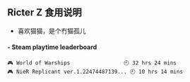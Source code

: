 ## Ricter Z 食用说明
- 喜欢猫猫，是个冇猫孤儿

<!-- steam-box start -->
#### - Steam playtime leaderboard
```text
🎮 World of Warships                 🕘 32 hrs 24 mins
🎮 NieR Replicant ver.1.22474487139... 🕘 10 hrs 14 mins
```
<!-- Powered by https://github.com/YouEclipse/steam-box . -->
<!-- steam-box end -->
